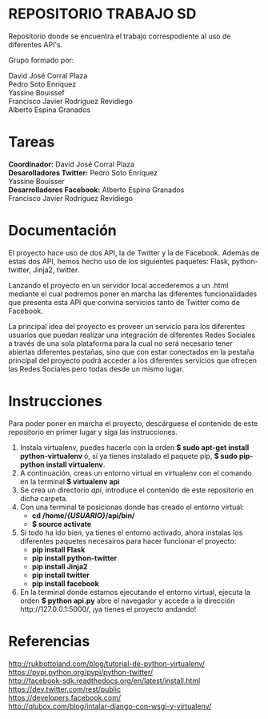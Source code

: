 ﻿# REPOSITORIO TRABAJO SD

Repositorio donde se encuentra el trabajo correspodiente al uso de diferentes API's.<br/>

Grupo formado por:<br/>

David José Corral Plaza<br/>
Pedro Soto Enríquez<br/>
Yassine Bouissef<br/>
Francisco Javier Rodríguez Revidiego<br/>
Alberto Espina Granados<br/>

# Tareas
<b>Coordinador:</b> David José Corral Plaza <br/>
<b>Desarolladores Twitter:</b> Pedro Soto Enríquez <br/> 
Yassine Bouisser<br>
<b>Desarrolladores Facebook:</b> Alberto Espina Granados <br/>
Francisco Javier Rodríguez Revidiego <br/>

# Documentación
El proyecto hace uso de dos API, la de Twitter y la de Facebook. Además de estas dos API, hemos hecho uso de los siguientes paquetes: Flask, python-twitter, Jinja2, twitter.

Lanzando el proyecto en un servidor local accederemos a un .html mediante el cual podremos poner en marcha las diferentes funcionalidades que presenta esta API que convina servicios tanto de Twitter como de Facebook.

La principal idea del proyecto es proveer un servicio para los diferentes usuarios que puedan realizar una integración de diferentes Redes Sociales a través de una sola plataforma para la cual no será necesario tener abiertas diferentes pestañas, sino que con estar conectados en la pestaña principal del proyecto podrá acceder a los diferentes servicios que ofrecen las Redes Sociales pero todas desde un mismo lugar.

# Instrucciones
Para poder poner en marcha el proyecto, descárguese el contenido de este repositorio en primer lugar y siga las instrucciones.
<ol>
<li>Instala virtualenv, puedes hacerlo con la orden <b>$ sudo apt-get install python-virtualenv </b> ó, si ya tienes instalado el paquete pip, <b>$ sudo pip-python install virtualenv</b>.</li>
<li>A continuación, creas un entorno virtual en virtualenv con el comando en la terminal <b>$ virtualenv api</b></li>
<li>Se crea un directorio <i>api</i>, introduce el contenido de este repositorio en dicha carpeta.</li>
<li>Con una terminal te posicionas donde has creado el entorno virtual:<ul><b>
<li>cd /home/<i>{USUARIO}</i>/api/bin/</li>
<li>$ source activate</li></b>
</ul>
</li>
<li>Si todo ha ido bien, ya tienes el entorno activado, ahora instalas los diferentes paquetes necesairos para hacer funcionar el proyecto:<ul><b>
<li>pip install Flask</li>
<li>pip install python-twitter</li>
<li>pip install Jinja2</li>
<li>pip install twitter</li>
<li>pip install facebook</li></b>
</ul>
</li>
<li>En la terminal donde estamos ejecutando el entorno virtual, ejecuta la orden <b>$ python api.py</b> abre el navegador y accede a la dirección http://127.0.0.1:5000/, ¡ya tienes el proyecto andando!</li>
</ol>

# Referencias
http://rukbottoland.com/blog/tutorial-de-python-virtualenv/<br/>
https://pypi.python.org/pypi/python-twitter/ <br/>
http://facebook-sdk.readthedocs.org/en/latest/install.html <br/>
https://dev.twitter.com/rest/public <br/>
https://developers.facebook.com/ <br/>
http://qlubox.com/blog/intalar-django-con-wsgi-y-virtualenv/ <br/>
